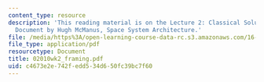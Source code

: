 ```yaml
---
content_type: resource
description: 'This reading material is on the Lecture 2: Classical Solutions Framing
  Document by Hugh McManus, Space System Architecture.'
file: /media/https%3A/open-learning-course-data-rc.s3.amazonaws.com/16-892j-space-system-architecture-and-design-fall-2004/c4673e2e742fedd534d650fc39bc7f60_02010wk2_framing.pdf
file_type: application/pdf
resourcetype: Document
title: 02010wk2_framing.pdf
uid: c4673e2e-742f-edd5-34d6-50fc39bc7f60
---
```

